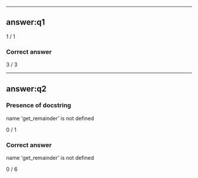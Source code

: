 
---

## answer:q1

1 / 1

### Correct answer

3 / 3

---

## answer:q2

### Presence of docstring

name 'get_remainder' is not defined

0 / 1

### Correct answer

name 'get_remainder' is not defined

0 / 6
